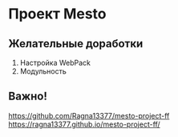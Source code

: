 # Проект Mesto

## Желательные доработки

1. Настройка WebPack
2. Модульность

## Важно!

https://github.com/Ragna13377/mesto-project-ff
https://ragna13377.github.io/mesto-project-ff/
